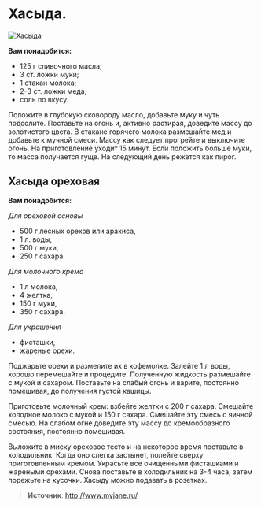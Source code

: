 # Хасыда.

![Хасыда](/images/Kulinar/Other/vostochnye_clad.jpg 'Хасыда')

**Вам понадобится:**

- 125 г сливочного масла;
- 3 ст. ложки муки;
- 1 стакан молока;
- 2-3 ст. ложки меда;
- соль по вкусу.

Положите в глубокую сковороду масло, добавьте муку и чуть подсолите. Поставьте на огонь и, активно растирая, доведите массу до золотистого цвета. В стакане горячего молока размешайте мед и добавьте к мучной смеси. Массу как следует прогрейте и выключите огонь. На приготовление уходит 15 минут. Если положить больше муки, то масса получается гуще. На следующий день режется как пирог.

## Хасыда ореховая

**Вам понадобится:**

_Для ореховой основы_

- 500 г лесных орехов или арахиса,
- 1 л. воды,
- 500 г муки,
- 250 г сахара.

_Для молочного крема_

- 1 л молока,
- 4 желтка,
- 150 г муки,
- 350 г сахара.

_Для украшения_

- фисташки,
- жареные орехи.

Поджарьте орехи и размелите их в кофемолке. Залейте 1 л воды, хорошо перемешайте и процедите. Полученную жидкость размешайте с мукой и сахаром. Поставьте на слабый огонь и варите, постоянно помешивая, до получения густой кашицы.

Приготовьте молочный крем: взбейте желтки с 200 г сахара. Смешайте холодное молоко с мукой и 150 г сахара. Смешайте эту смесь с яичной смесью. На слабом огне доведите эту массу до кремообразного состояния, постоянно помешивая.

Выложите в миску ореховое тесто и на некоторое время поставьте в холодильник. Когда оно слегка застынет, полейте сверху приготовленным кремом. Украсьте все очищенными фисташками и жареными орехами. Снова поставьте в холодильник на 3-4 часа, затем порежьте на кусочки. Хасыду можно подавать в розетках.

> **Источник**: http://www.myjane.ru/

